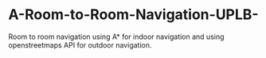 # A-Room-to-Room-Navigation-UPLB-
Room to room navigation using A* for indoor navigation and using openstreetmaps API for outdoor navigation.
